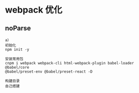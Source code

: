 # webpack 优化


## noParse
    a）
    初始化
    npm init -y

    安装常用包
    cnpm i webpack webpack-cli html-webpack-plugin babel-loader @babel/core
    @babel/preset-env @babel/preset-react -D

    构建目录
    自己搭建
    
    

